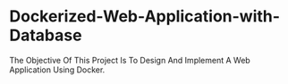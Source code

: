 # Dockerized-Web-Application-with-Database
The Objective Of This Project Is To Design And Implement A Web Application Using Docker.
